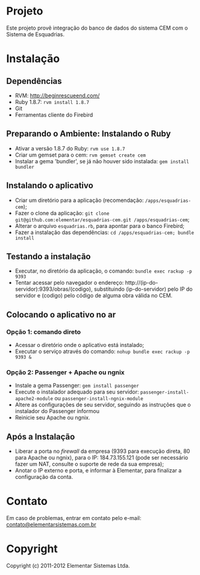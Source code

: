# Projeto

Este projeto provê integração do banco de dados do sistema CEM com o Sistema de Esquadrias.

# Instalação

## Dependências

* RVM: http://beginrescueend.com/
* Ruby 1.8.7: `rvm install 1.8.7`
* Git
* Ferramentas cliente do Firebird

## Preparando o Ambiente: Instalando o Ruby

* Ativar a versão 1.8.7 do Ruby: `rvm use 1.8.7`
* Criar um gemset para o cem: `rvm gemset create cem`
* Instalar a gema 'bundler', se já não houver sido instalada: `gem install bundler`

## Instalando o aplicativo

* Criar um diretório para a aplicação (recomendação: `/apps/esquadrias-cem`);
* Fazer o clone da aplicação: `git clone git@github.com:elementar/esquadrias-cem.git /apps/esquadrias-cem`;
* Alterar o arquivo `esquadrias.rb`, para apontar para o banco Firebird;
* Fazer a instalação das dependências: `cd /apps/esquadrias-cem; bundle install`

## Testando a instalação

* Executar, no diretório da aplicação, o comando: `bundle exec rackup -p 9393`
* Tentar acessar pelo navegador o endereço: http://(ip-do-servidor):9393/obras/(codigo), substituindo (ip-do-servidor)
  pelo IP do servidor e (codigo) pelo código de alguma obra válida no CEM.

## Colocando o aplicativo no ar

### Opção 1: comando direto

* Acessar o diretório onde o aplicativo está instalado;
* Executar o serviço através do comando: `nohup bundle exec rackup -p 9393 &`

### Opção 2: Passenger + Apache ou ngnix

* Instale a gema Passenger: `gem install passenger`
* Execute o instalador adequado para seu servidor: `passenger-install-apache2-module` ou `passenger-install-ngnix-module`
* Altere as configurações de seu servidor, seguindo as instruções que o instalador do Passenger informou
* Reinicie seu Apache ou ngnix.

## Após a Instalação

* Liberar a porta no _firewall_ da empresa (9393 para execução direta, 80 para Apache ou ngnix),
  para o IP: 184.73.155.121 (pode ser necessário fazer um NAT, consulte o suporte de rede da sua empresa);
* Anotar o IP externo e porta, e informar à Elementar, para finalizar a configuração da conta.

# Contato

Em caso de problemas, entrar em contato pelo e-mail: contato@elementarsistemas.com.br

# Copyright

Copyright (c) 2011-2012 Elementar Sistemas Ltda.
